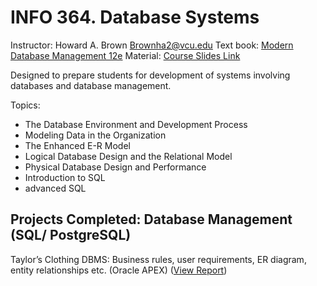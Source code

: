 # INFO 364. Database Systems

Instructor:  Howard A. Brown   Brownha2@vcu.edu 
Text book: [Modern Database Management 12e](https://vcurams-my.sharepoint.com/:b:/g/personal/bowlesbe_vcu_edu/ERsaBOpXocRIimrdJUZPaWoBL6dTKuKHppGZdAxpfFONuA?e=SacFzq)
Material: [Course Slides Link](https://vcurams-my.sharepoint.com/:p:/g/personal/bowlesbe_vcu_edu/EYrQZFvGVCVOobDG78mlgTQBM2hkG3Rbuma3XdZiG64ZAg?e=56LRhw)

Designed to prepare students for development of systems involving databases and database management.

Topics:
*	The Database Environment and Development Process
*	Modeling Data in the Organization
*	The Enhanced E-R Model
*	Logical Database Design and the Relational Model
*	Physical Database Design and Performance
*	Introduction to SQL 
*	advanced SQL

## Projects Completed: Database Management (SQL/ PostgreSQL)
Taylor’s Clothing DBMS: Business rules, user requirements, ER diagram, entity relationships etc. (Oracle APEX)
([View Report](https://vcurams-my.sharepoint.com/:b:/g/personal/bowlesbe_vcu_edu/EX1VQzKuLvtPjJNUkazaglcBXSnZhM5rpZ0ywLaowLvphw?e=eRLiVy))
